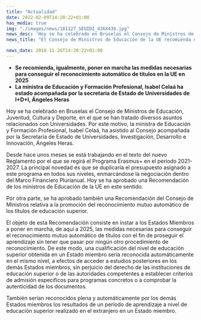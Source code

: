 ```yaml
---
title: "Actualidad"
date: 2022-02-09T14:20:22+01:00
has_media: true
img: "./images/news/181127_SEUIDI_436X436.jpg"
news_desc: 'Hoy se ha celebrado en Bruselas el Consejo de Ministros de Educación, Juventud, Cultura y Deporte, en el que se han tratado diversos asuntos relacionados con Universidades. Por este motivo, la ministra de Educación y Formación Profesional, Isabel Celaá, ha asistido al Consejo acompañada por la Secretaria de Estado de Universidades, Investigación, Desarrollo e Innovación, Ángeles Heras.<b>Este contenido incluye:</b> <i class="fa-solid fa-image"></i></i>'
news_title: "El Consejo de Ministros de Educación de la UE recomienda duplicar el presupuesto de Erasmus+ para el período 2021-2027"

news_date: 2018-11-26T14:20:22+01:00
---
```

<ul>
<li><b>Se recomienda, igualmente, poner en marcha las medidas necesarias para conseguir el reconocimiento autom&aacute;tico de t&iacute;tulos en la UE en 2025</b></li>
<li><b>La ministra de Educaci&oacute;n y Formaci&oacute;n Profesional, Isabel Cela&aacute; ha estado acompa&ntilde;ada por la secretaria de Estado de Universidades de I+D+I, &Aacute;ngeles Heras</b></li>
</ul>
<p>Hoy se ha celebrado en Bruselas el Consejo de Ministros de Educaci&oacute;n, Juventud, Cultura y Deporte, en el que se han tratado diversos asuntos relacionados con Universidades. Por este motivo, la ministra de Educaci&oacute;n y Formaci&oacute;n Profesional, Isabel Cela&aacute;, ha asistido al Consejo acompa&ntilde;ada por la Secretaria de Estado de Universidades, Investigaci&oacute;n, Desarrollo e Innovaci&oacute;n, &Aacute;ngeles Heras.</p>
<p>Desde hace unos meses se est&aacute; trabajando en el texto del nuevo Reglamento por el que se regir&aacute; el Programa Erasmus+ en el per&iacute;odo 2021-2027. La principal novedad es que se duplicar&iacute;a el presupuesto asignado a este programa en todos sus niveles, enmarc&aacute;ndose la negociaci&oacute;n dentro del Marco Financiero Plurianual. Hoy se ha aprobado una Recomendaci&oacute;n de los ministros de Educaci&oacute;n de la UE en este sentido.</p>
<p>Por otra parte, se ha aprobado tambi&eacute;n una Recomendaci&oacute;n del Consejo de Ministros relativa a la promoci&oacute;n del reconocimiento mutuo autom&aacute;tico de los t&iacute;tulos de educaci&oacute;n superior.</p>
<p>El objeto de esta Recomendaci&oacute;n consiste en instar a los Estados Miembros a poner en marcha, de aqu&iacute; a 2025, las medidas necesarias para conseguir el reconocimiento mutuo autom&aacute;tico de t&iacute;tulos con el fin de proseguir el aprendizaje sin tener que pasar por ning&uacute;n otro procedimiento de reconocimiento. De este modo, una cualificaci&oacute;n del nivel de educaci&oacute;n superior obtenida en un Estado miembro ser&iacute;a reconocida autom&aacute;ticamente en el mismo nivel, a efectos de acceder a estudios posteriores en los dem&aacute;s Estados miembros, sin perjuicio del derecho de las instituciones de educaci&oacute;n superior o de las autoridades competentes a establecer criterios de admisi&oacute;n espec&iacute;ficos para programas concretos o a comprobar la autenticidad de los documentos.</p>
<p>Tambi&eacute;n ser&iacute;an reconocidos plena y autom&aacute;ticamente por los dem&aacute;s Estados miembros los resultados de un per&iacute;odo de aprendizaje a nivel de educaci&oacute;n superior realizado en el extranjero en un Estado miembro.</p>
